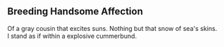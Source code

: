 Breeding Handsome Affection
---------------------------
Of a gray cousin that excites suns. Nothing but that snow of sea's skins.  
I stand as if within a explosive cummerbund.  
